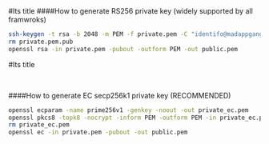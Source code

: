 &nbsp;

#Its title
####How to generate RS256 private key (widely supported by all framwroks)
```sh
ssh-keygen -t rsa -b 2048 -m PEM -f private.pem -C "identifo@madappgang.com" -N ""
rm private.pem.pub
openssl rsa -in private.pem -pubout -outform PEM -out public.pem
```
#Its title

&nbsp;

####How to generate EC secp256k1  private key (RECOMMENDED)
```sh
openssl ecparam -name prime256v1 -genkey -noout -out private_ec.pem
openssl pkcs8 -topk8 -nocrypt -inform PEM -outform PEM -in private_ec.pem -out private.pem
rm private_ec.pem
openssl ec -in private.pem -pubout -out public.pem
```
